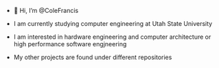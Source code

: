 - 👋 Hi, I’m @ColeFrancis
- I am currently studying computer engineering at Utah State University
- I am interested in hardware engineering and computer architecture or high performance software engjneering

- My other projects are found under different repositories
  
